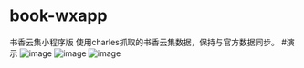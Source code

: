 # book-wxapp
书香云集小程序版
使用charles抓取的书香云集数据，保持与官方数据同步。
#演示
![image]( https://github.com/jiandandkl/book-wxapp/images/screenshot/main)
![image]( https://github.com/jiandandkl/book-wxapp/images/screenshot/list)
![image]( https://github.com/jiandandkl/book-wxapp/images/screenshot/personal)


